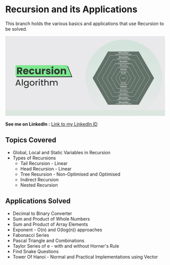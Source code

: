 # Recursion and its Applications
  
This branch holds the various basics and applications that use Recursion to be solved.  

<img src="Recursion.jpeg" alt="DSA Course" height="250">  

__See me on LinkedIn :__ [Link to my LinkedIn ID](https://www.linkedin.com/in/khajanbhatt/)
    
## Topics Covered
  - Global, Local and Static Variables in Recursion
  - Types of Recursions 
    - Tail Recursion - Linear
    - Head Recursion - Linear
    - Tree Resursion - Non-Optimised and Optimised
    - Indirect Recursion
    - Nested Recursion
  
## Applications Solved
  - Decimal to Binary Converter
  - Sum and Product of Whole Numbers
  - Sum and Product of Array Elements
  - Exponent - O(n) and O(log(n)) approaches
  - Fabonacci Series
  - Pascal Triangle and Combinations
  - Taylor Series of e - with and without Horner's Rule
  - Find Snake Questions
  - Tower Of Hanoi - Normal and Practical Implementations using Vector